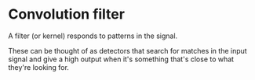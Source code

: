 # Convolution filter

A filter (or kernel) responds to patterns in the signal.

These can be thought of as detectors that search for matches in the input signal
and give a high output when it's something that's close to what they're looking
for.
